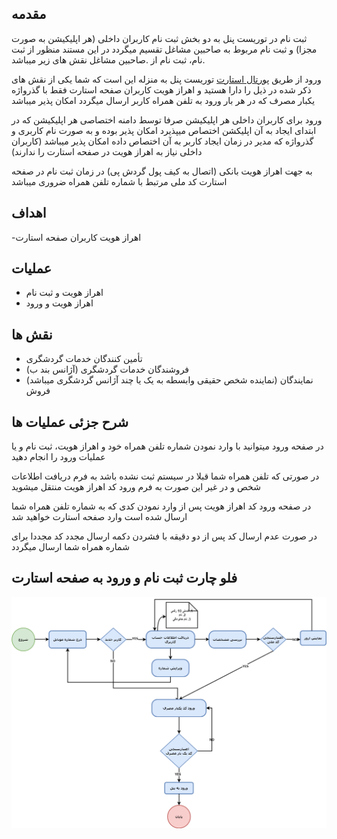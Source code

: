 ## **مقدمه**

ثبت نام در توریست پنل به دو بخش ثبت نام کاربران داخلی (هر اپلیکیشن به صورت مجزا) و ثبت نام مربوط به صاحبین مشاغل تقسیم میگردد در این مستند منظور از ثبت نام، ثبت نام از .صاحبین مشاغل نقش های زیر میباشد.

ورود از طریق [پورتال استارت](https://start.touristpanel.ir)  توریست پنل به منزله این است که شما یکی از نقش های ذکر شده در ذیل را دارا هستید و اهراز هویت کاربران صفحه استارت فقط با گذرواژه یکبار مصرف که در هر بار ورود به تلفن همراه کاربر ارسال میگردد امکان پذیر میباشد

ورود برای کاربران داخلی هر اپلیکیشن صرفا توسط دامنه اختصاصی هر اپلیکیشن که در ابتدای ایجاد به آن اپلیکشن اختصاص میپذیرد امکان پذیر بوده و  به صورت نام کاربری و گذرواژه که مدیر در زمان ایجاد کاربر به آن اختصاص داده امکان پذیر میباشد (کاربران داخلی نیاز به اهراز هویت در صفحه استارت را ندارند)

به جهت اهراز هویت بانکی (اتصال به کیف پول گردش پی) در زمان ثبت نام در صفحه استارت کد ملی مرتبط با شماره تلفن همراه ضروری میباشد 


## **اهداف**

-اهراز هویت کاربران صفحه استارت

## **عملیات**
- اهراز هویت و ثبت نام
- اهراز هویت و ورود

## **نقش ها**

- تأمین کنندگان خدمات گردشگری
- (آژانس بند ب) فروشندگان خدمات گردشگری 
- (نماینده شخص حقیقی وابسطه به یک یا چند آژانس گردشگری میباشد) نمایندگان فروش 

## **شرح جزئی عملیات ها**

در صفحه ورود میتوانید با وارد نمودن شماره تلفن همراه خود و اهراز هویت، ثبت نام و یا عملیات ورود را انجام دهید 

در صورتی که تلفن همراه شما قبلا در سیستم ثبت نشده باشد به فرم دریافت اطلاعات شخص و در غیر این صورت به فرم ورود کد اهراز هویت منتقل میشوید

در صفحه ورود کد اهراز هویت پس از وارد نمودن کدی که به شماره تلفن همراه شما ارسال شده است وارد صفحه استارت خواهید شد 

در صورت عدم ارسال کد پس از دو دقیقه با فشردن دکمه ارسال مجدد کد مجددا برای شماره همراه شما ارسال میگردد



## **فلو چارت ثبت نام و ورود به صفحه استارت**

![](signup-and-login-flowchart.png)



